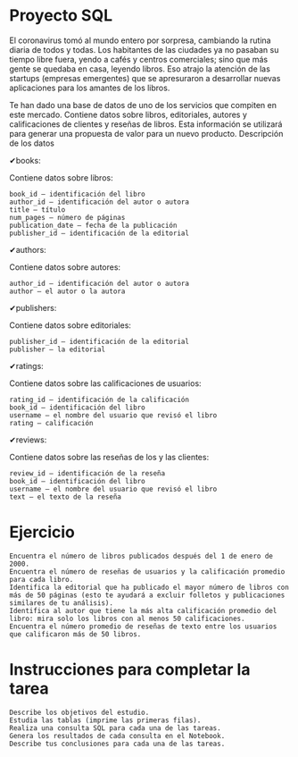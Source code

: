 # Proyecto SQL

El coronavirus tomó al mundo entero por sorpresa, cambiando la rutina diaria de todos y todas. Los habitantes de las ciudades ya no pasaban su tiempo libre fuera, yendo a cafés y centros comerciales; sino que más gente se quedaba en casa, leyendo libros. Eso atrajo la atención de las startups (empresas emergentes) que se apresuraron a desarrollar nuevas aplicaciones para los amantes de los libros.

Te han dado una base de datos de uno de los servicios que compiten en este mercado. Contiene datos sobre libros, editoriales, autores y calificaciones de clientes y reseñas de libros. Esta información se utilizará para generar una propuesta de valor para un nuevo producto.
Descripción de los datos

✔books:

Contiene datos sobre libros:

    book_id — identificación del libro
    author_id — identificación del autor o autora
    title — título
    num_pages — número de páginas
    publication_date — fecha de la publicación
    publisher_id — identificación de la editorial

✔authors:

Contiene datos sobre autores:

    author_id — identificación del autor o autora
    author — el autor o la autora

✔publishers:

Contiene datos sobre editoriales:

    publisher_id — identificación de la editorial
    publisher — la editorial

✔ratings:

Contiene datos sobre las calificaciones de usuarios:

    rating_id — identificación de la calificación
    book_id — identificación del libro
    username — el nombre del usuario que revisó el libro
    rating — calificación

✔reviews:

Contiene datos sobre las reseñas de los y las clientes:

    review_id — identificación de la reseña
    book_id — identificación del libro
    username — el nombre del usuario que revisó el libro
    text — el texto de la reseña

# Ejercicio

    Encuentra el número de libros publicados después del 1 de enero de 2000.
    Encuentra el número de reseñas de usuarios y la calificación promedio para cada libro.
    Identifica la editorial que ha publicado el mayor número de libros con más de 50 páginas (esto te ayudará a excluir folletos y publicaciones similares de tu análisis).
    Identifica al autor que tiene la más alta calificación promedio del libro: mira solo los libros con al menos 50 calificaciones.
    Encuentra el número promedio de reseñas de texto entre los usuarios que calificaron más de 50 libros.

# Instrucciones para completar la tarea

    Describe los objetivos del estudio.
    Estudia las tablas (imprime las primeras filas).
    Realiza una consulta SQL para cada una de las tareas.
    Genera los resultados de cada consulta en el Notebook.
    Describe tus conclusiones para cada una de las tareas.


